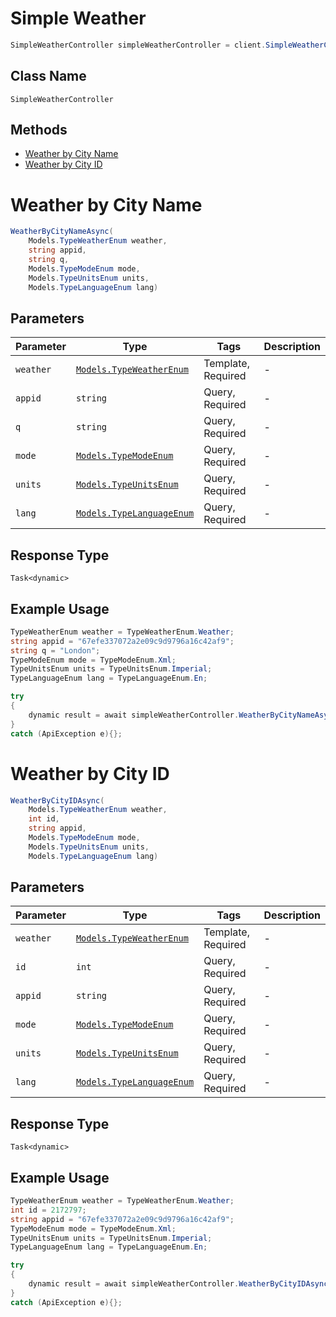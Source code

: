 # Simple Weather

```csharp
SimpleWeatherController simpleWeatherController = client.SimpleWeatherController;
```

## Class Name

`SimpleWeatherController`

## Methods

* [Weather by City Name](/doc/controllers/simple-weather.md#weather-by-city-name)
* [Weather by City ID](/doc/controllers/simple-weather.md#weather-by-city-id)


# Weather by City Name

```csharp
WeatherByCityNameAsync(
    Models.TypeWeatherEnum weather,
    string appid,
    string q,
    Models.TypeModeEnum mode,
    Models.TypeUnitsEnum units,
    Models.TypeLanguageEnum lang)
```

## Parameters

| Parameter | Type | Tags | Description |
|  --- | --- | --- | --- |
| `weather` | [`Models.TypeWeatherEnum`](/doc/models/type-weather-enum.md) | Template, Required | - |
| `appid` | `string` | Query, Required | - |
| `q` | `string` | Query, Required | - |
| `mode` | [`Models.TypeModeEnum`](/doc/models/type-mode-enum.md) | Query, Required | - |
| `units` | [`Models.TypeUnitsEnum`](/doc/models/type-units-enum.md) | Query, Required | - |
| `lang` | [`Models.TypeLanguageEnum`](/doc/models/type-language-enum.md) | Query, Required | - |

## Response Type

`Task<dynamic>`

## Example Usage

```csharp
TypeWeatherEnum weather = TypeWeatherEnum.Weather;
string appid = "67efe337072a2e09c9d9796a16c42af9";
string q = "London";
TypeModeEnum mode = TypeModeEnum.Xml;
TypeUnitsEnum units = TypeUnitsEnum.Imperial;
TypeLanguageEnum lang = TypeLanguageEnum.En;

try
{
    dynamic result = await simpleWeatherController.WeatherByCityNameAsync(weather, appid, q, mode, units, lang);
}
catch (ApiException e){};
```


# Weather by City ID

```csharp
WeatherByCityIDAsync(
    Models.TypeWeatherEnum weather,
    int id,
    string appid,
    Models.TypeModeEnum mode,
    Models.TypeUnitsEnum units,
    Models.TypeLanguageEnum lang)
```

## Parameters

| Parameter | Type | Tags | Description |
|  --- | --- | --- | --- |
| `weather` | [`Models.TypeWeatherEnum`](/doc/models/type-weather-enum.md) | Template, Required | - |
| `id` | `int` | Query, Required | - |
| `appid` | `string` | Query, Required | - |
| `mode` | [`Models.TypeModeEnum`](/doc/models/type-mode-enum.md) | Query, Required | - |
| `units` | [`Models.TypeUnitsEnum`](/doc/models/type-units-enum.md) | Query, Required | - |
| `lang` | [`Models.TypeLanguageEnum`](/doc/models/type-language-enum.md) | Query, Required | - |

## Response Type

`Task<dynamic>`

## Example Usage

```csharp
TypeWeatherEnum weather = TypeWeatherEnum.Weather;
int id = 2172797;
string appid = "67efe337072a2e09c9d9796a16c42af9";
TypeModeEnum mode = TypeModeEnum.Xml;
TypeUnitsEnum units = TypeUnitsEnum.Imperial;
TypeLanguageEnum lang = TypeLanguageEnum.En;

try
{
    dynamic result = await simpleWeatherController.WeatherByCityIDAsync(weather, id, appid, mode, units, lang);
}
catch (ApiException e){};
```

